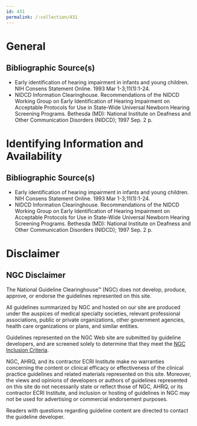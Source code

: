 ```yaml
---
id: 431
permalink: /:collection/431
---
```


# General

## Bibliographic Source(s)

- Early identification of hearing impairment in infants and young children. NIH Consens Statement Online. 1993 Mar 1-3;11(1):1-24.
- NIDCD Information Clearinghouse. Recommendations of the NIDCD Working Group on Early Identification of Hearing Impairment on Acceptable Protocols for Use in State-Wide Universal Newborn Hearing Screening Programs. Bethesda (MD): National Institute on Deafness and Other Communication Disorders (NIDCD); 1997 Sep. 2 p.

# Identifying Information and Availability

## Bibliographic Source(s)

- Early identification of hearing impairment in infants and young children. NIH Consens Statement Online. 1993 Mar 1-3;11(1):1-24.
- NIDCD Information Clearinghouse. Recommendations of the NIDCD Working Group on Early Identification of Hearing Impairment on Acceptable Protocols for Use in State-Wide Universal Newborn Hearing Screening Programs. Bethesda (MD): National Institute on Deafness and Other Communication Disorders (NIDCD); 1997 Sep. 2 p.

# Disclaimer

## NGC Disclaimer

The National Guideline Clearinghouse™ (NGC) does not develop, produce, approve, or endorse the guidelines represented on this site.

All guidelines summarized by NGC and hosted on our site are produced under the auspices of medical specialty societies, relevant professional associations, public or private organizations, other government agencies, health care organizations or plans, and similar entities.

Guidelines represented on the NGC Web site are submitted by guideline developers, and are screened solely to determine that they meet the [NGC Inclusion Criteria](/help-and-about/summaries/inclusion-criteria).

NGC, AHRQ, and its contractor ECRI Institute make no warranties concerning the content or clinical efficacy or effectiveness of the clinical practice guidelines and related materials represented on this site. Moreover, the views and opinions of developers or authors of guidelines represented on this site do not necessarily state or reflect those of NGC, AHRQ, or its contractor ECRI Institute, and inclusion or hosting of guidelines in NGC may not be used for advertising or commercial endorsement purposes.

Readers with questions regarding guideline content are directed to contact the guideline developer.

